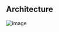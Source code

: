 ## Architecture
![image](https://user-images.githubusercontent.com/44804022/85164307-221b9a80-b29f-11ea-95f9-750eced9bca0.png)